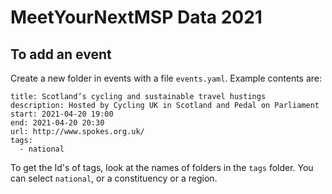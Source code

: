 # MeetYourNextMSP Data 2021

## To add an event

Create a new folder in events with a file `events.yaml`. Example contents are:

```
title: Scotland’s cycling and sustainable travel hustings
description: Hosted by Cycling UK in Scotland and Pedal on Parliament
start: 2021-04-20 19:00
end: 2021-04-20 20:30
url: http://www.spokes.org.uk/
tags:
  - national
```

To get the Id's of tags, look at the names of folders in the `tags` folder. You can select `national`, or a constituency or a region.
